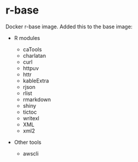 # r-base

Docker r-base image. Added this to the base image:

* R modules
  + caTools
  + charlatan
  + curl
  + httpuv
  + httr
  + kableExtra
  + rjson
  + rlist
  + rmarkdown
  + shiny
  + tictoc
  + writexl
  + XML
  + xml2

* Other tools
  + awscli
